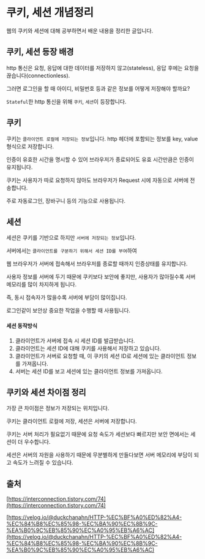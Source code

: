# 쿠키, 세션 개념정리

웹의 쿠키와 세션에 대해 공부하면서 배운 내용을 정리한 글입니다.

## 쿠키, 세션 등장 배경

http 통신은 요청, 응답에 대한 데이터를 저장하지 않고(stateless), 응답 후에는 요청을 끊습니다(connectionless).

그러면 로그인을 할 때 아이디, 비밀번호 등과 같은 정보를 어떻게 저장해야 할까요? 

`Stateful`한 http 통신을 위해 `쿠키`, `세션`이 등장합니다.

## 쿠키

쿠키는 `클라이언트 로컬에 저장되는 정보`입니다. http 헤더에 포함되는 정보를 key, value 형식으로 저장합니다.

인증이 유효한 시간을 명시할 수 있어 브라우저가 종료되어도 유효 시간만큼은 인증이 유지됩니다.

쿠키는 사용자가 따로 요청하지 않아도 브라우저가 Request 시에 자동으로 서버에 전송합니다.

주로 자동로그인, 장바구니 등의 기능으로 사용됩니다.

## 세션

세션은 쿠키를 기반으로 하지만 `서버에 저장되는 정보`입니다.

서버에서는 `클라이언트를 구분하기 위해서 세션 ID를 부여`하여

웹 브라우저가 서버에 접속해서 브라우저를 종료할 때까지 인증상태를 유지합니다.

사용자 정보를 서버에 두기 때문에 쿠키보다 보안에 좋지만, 사용자가 많아질수록 서버 메모리를 많이 차지하게 됩니다.

즉, 동시 접속자가 많을수록 서버에 부담이 많이집니다.

로그인같이 보안상 중요한 작업을 수행할 때 사용됩니다.

#### 세션 동작방식

1. 클라이언트가 서버에 접속 시 세션 ID를 발급받습니다.
2. 클라이언트는 세션 ID에 대해 쿠키를 사용해서 저장하고 있습니다.
3. 클라이언트가 서버로 요청할 때, 이 쿠키의 세션 ID로 세션에 있는 클라이언트 정보를 가져옵니다.
4. 서버는 세션 ID를 보고 세션에 있는 클라이언트 정보를 가져옵니다.



## 쿠키와 세션 차이점 정리

가장 큰 차이점은 정보가 저장되는 위치입니다.

쿠키는 클라이언트 로컬에 저장, 세션은 서버에 저장합니다.

쿠키는 서버 처리가 필요없기 때문에 요청 속도가 세션보다 빠르지만 보안 면에서는 세션이 더 우수합니다.

세션은 서버의 자원을 사용하기 때문에 무분별하게 만들다보면 서버 메모리에 부담이 되고 속도가 느려질 수 있습니다.

## 출처
[https://interconnection.tistory.com/74](https://interconnection.tistory.com/74)

[https://velog.io/@duckchanahn/HTTP-%EC%BF%A0%ED%82%A4-%EC%84%B8%EC%85%98-%EC%BA%90%EC%8B%9C-%EA%B0%9C%EB%85%90%EC%A0%95%EB%A6%AC](https://velog.io/@duckchanahn/HTTP-%EC%BF%A0%ED%82%A4-%EC%84%B8%EC%85%98-%EC%BA%90%EC%8B%9C-%EA%B0%9C%EB%85%90%EC%A0%95%EB%A6%AC)